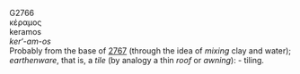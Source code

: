 <body>
  <p>G2766<br>  κέραμος  <br> keramos  <br><i>ker‘-am-os </i><br>Probably from the base of <a href="g2767.htm">2767</a> (through the idea of <i>mixing</i> clay and water); <i>earthenware</i>, that is, a <i>tile</i> (by analogy a thin <i>roof</i> or <i>awning</i>): - tiling.<br></p>
 </body>